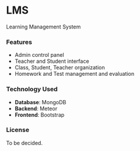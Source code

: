 # LMS
Learning Management System

### Features

- Admin control panel
- Teacher and Student interface
- Class, Student, Teacher organization
- Homework and Test management and evaluation

### Technology Used

- **Database**: MongoDB
- **Backend**: Meteor
- **Frontend**: Bootstrap

### License
To be decided.
